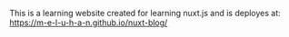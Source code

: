 This is a learning website created for learning nuxt.js and is deployes at:
https://m-e-l-u-h-a-n.github.io/nuxt-blog/
